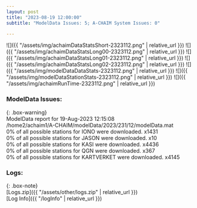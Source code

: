 ```yaml
---
layout: post
title: "2023-08-19 12:00:00"
subtitle: "ModelData Issues: 5; A-CHAIM System Issues: 0"

---
```


![]({{ "/assets/img/achaimDataStatsShort-2323112.png" | relative_url }})
![]({{ "/assets/img/achaimDataStatsLong00-2323112.png" | relative_url }})
![]({{ "/assets/img/achaimDataStatsLong01-2323112.png" | relative_url }})
![]({{ "/assets/img/achaimDataStatsLong02-2323112.png" | relative_url }})
![]({{ "/assets/img/modelDataDataStats-2323112.png" | relative_url }})
![]({{ "/assets/img/modelDataStationStats-2323112.png" | relative_url }})
![]({{ "/assets/img/achaimRunTime-2323112.png" | relative_url }})


### ModelData Issues:  
  
{: .box-warning}  
 ModelData report for 19-Aug-2023 12:15:08   
 /home2/achaim1/A-CHAIM/modelData/2023/231/12/modelData.mat   
 0% of all possible stations for IONO were downloaded. x1431   
 0% of all possible stations for JASON were downloaded. x10   
 0% of all possible stations for KASI were downloaded. x4436   
 0% of all possible stations for QGN were downloaded. x367   
 0% of all possible stations for KARTVERKET were downloaded. x4145   
  


### Logs:  
  
{: .box-note}  
[Logs.zip]({{ "/assets/other/logs.zip" | relative_url }})  
[Log Info]({{ "/logInfo" | relative_url }})  
